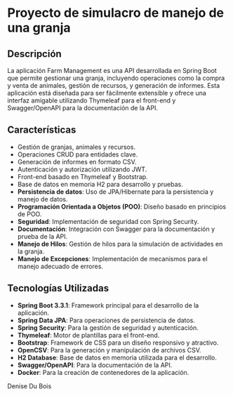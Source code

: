 # Proyecto de simulacro de manejo de una granja

## Descripción

La aplicación Farm Management es una API desarrollada en Spring Boot que permite gestionar una granja, incluyendo operaciones como la compra y venta de animales, gestión de recursos, y generación de informes. Esta aplicación está diseñada para ser fácilmente extensible y ofrece una interfaz amigable utilizando Thymeleaf para el front-end y Swagger/OpenAPI para la documentación de la API.

## Características

- Gestión de granjas, animales y recursos.
- Operaciones CRUD para entidades clave.
- Generación de informes en formato CSV.
- Autenticación y autorización utilizando JWT.
- Front-end basado en Thymeleaf y Bootstrap.
- Base de datos en memoria H2 para desarrollo y pruebas.
- **Persistencia de datos**: Uso de JPA/Hibernate para la persistencia y manejo de datos.
- **Programación Orientada a Objetos (POO)**: Diseño basado en principios de POO.
- **Seguridad**: Implementación de seguridad con Spring Security.
- **Documentación**: Integración con Swagger para la documentación y prueba de la API.
- **Manejo de Hilos**: Gestión de hilos para la simulación de actividades en la granja.
- **Manejo de Excepciones**: Implementación de mecanismos para el manejo adecuado de errores.

## Tecnologías Utilizadas

- **Spring Boot 3.3.1**: Framework principal para el desarrollo de la aplicación.
- **Spring Data JPA**: Para operaciones de persistencia de datos.
- **Spring Security**: Para la gestión de seguridad y autenticación.
- **Thymeleaf**: Motor de plantillas para el front-end.
- **Bootstrap**: Framework de CSS para un diseño responsivo y atractivo.
- **OpenCSV**: Para la generación y manipulación de archivos CSV.
- **H2 Database**: Base de datos en memoria utilizada para el desarrollo.
- **Swagger/OpenAPI**: Para la documentación de la API.
- **Docker**: Para la creación de contenedores de la aplicación.


Denise Du Bois
